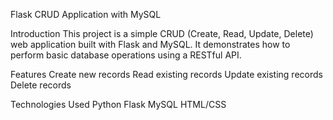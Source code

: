 Flask CRUD Application with MySQL

Introduction
This project is a simple CRUD (Create, Read, Update, Delete) web application built with Flask and MySQL. It demonstrates how to perform basic database operations using a RESTful API.

Features
Create new records
Read existing records
Update existing records
Delete records


Technologies Used
Python
Flask
MySQL
HTML/CSS


